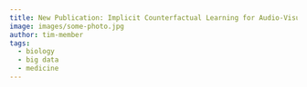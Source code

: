 ```yaml
---
title: New Publication: Implicit Counterfactual Learning for Audio-Visual Segmentation
image: images/some-photo.jpg
author: tim-member
tags:
  - biology
  - big data
  - medicine
---
```


